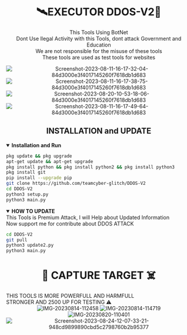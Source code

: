 <h1 align="center"> 🛰EXECUTOR DDOS-V2📡 </h2>
<p align="center">This Tools Using BotNet <br>
Dont Use Ilegal Activity with this Tools, dont attack Government and Education <br>
We are not responsible for the misuse of these tools <br>
These tools are used as test tools for websites
</p>
<div align="center">
<img src="https://i.ibb.co/R3KndXJ/Screenshot-2023-08-11-16-17-32-04-84d3000e3f4017145260f7618db1d683.jpg" alt="Screenshot-2023-08-11-16-17-32-04-84d3000e3f4017145260f7618db1d683" border="0">
<img src="https://i.ibb.co/njXN9vc/Screenshot-2023-08-11-16-17-38-75-84d3000e3f4017145260f7618db1d683.jpg" alt="Screenshot-2023-08-11-16-17-38-75-84d3000e3f4017145260f7618db1d683" border="0">
<img src="https://i.ibb.co/h2nyVZG/Screenshot-2023-08-20-10-53-18-06-84d3000e3f4017145260f7618db1d683.jpg" alt="Screenshot-2023-08-20-10-53-18-06-84d3000e3f4017145260f7618db1d683" border="0">
<img src="https://i.ibb.co/Tt83NN8/Screenshot-2023-08-11-16-17-49-64-84d3000e3f4017145260f7618db1d683.jpg" alt="Screenshot-2023-08-11-16-17-49-64-84d3000e3f4017145260f7618db1d683" border="0">
</div>
<h2 align="center"> INSTALLATION and UPDATE </h2>
<details open>
 <summary><strong> Installation and Run </strong></summary>

 ```bash 
 pkg update && pkg upgrade
 apt-get update && apt-get upgrade
 pkg install python && pkg install python2 && pkg install python3
 pkg install git
 pip install --upgrade pip
 git clone https://github.com/teamcyber-glitch/DDOS-V2
 cd DDOS-V2
 python3 setup.py
 python3 main.py
 ```
 
 </details>
<details open>
 <summary><strong> HOW TO UPDATE </strong></summary>
 This Tools is Premium Attack, I will Help about Updated Information <br>
 Now support me for contribute about DDOS ATTACK

 ```bash
 cd DDOS-V2
 git pull
 python3 update2.py
 python3 main.py
 ```
 
 </details>
<h1 align="center"> 🚀 CAPTURE TARGET ☠️ </h1>
THIS TOOLS IS MORE POWERFULL AND HARMFULL <br>
STRONGER AND 2500 UP FOR TESTING ⚠️
<div align="center">
 <img src="https://i.ibb.co/JxKqJVP/IMG-20230814-112458.jpg" alt="IMG-20230814-112458" border="0">
 <img src="https://i.ibb.co/zxFFfpT/IMG-20230814-114719.jpg" alt="IMG-20230814-114719" border="0">
 <img src="https://i.ibb.co/j8Gx4ST/IMG-20230820-110401.jpg" alt="IMG-20230820-110401" border="0">
 <img src="https://i.ibb.co/M6M95Yv/Screenshot-2023-08-24-12-07-33-21-948cd9899890cbd5c2798760b2b95377.jpg" alt="Screenshot-2023-08-24-12-07-33-21-948cd9899890cbd5c2798760b2b95377" border="0">
</div>
